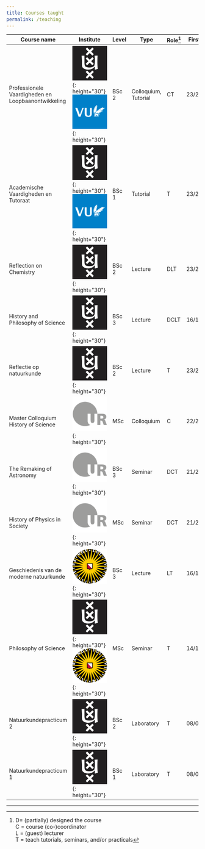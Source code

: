 ```yaml
---
title: Courses taught
permalink: /teaching
---
```


| Course name                                        |<div style="width: 90px;">Institute</div>                                                                                                                                            | Level | Type                 | Role[^tasks] | First | Last  |
| -------------------------------------------------- | ---------------------------------------------------------------------------------------------------------------------------------------------------- | ----- | -------------------- | ------------ | ----- | ----- | 
| Professionele Vaardigheden en Loopbaanontwikkeling | ![Logo of the University of Amsterdam](images/logo_UvA.jpg){: height="30"}&nbsp;![Logo of VU Amsterdam](images/logo_VU.png){: height="30"}                | BSc 2 | Colloquium, Tutorial | CT           | 23/24 | 25/26 |
| Academische Vaardigheden en Tutoraat               | ![Logo of the University of Amsterdam](images/logo_UvA.jpg){: height="30"}&nbsp;![Logo of VU Amsterdam](images/logo_VU.png){: height="30"}                | BSc 1 | Tutorial             | T            | 23/24 | 25/26 |
| Reflection on Chemistry                            | ![Logo of the University of Amsterdam](images/logo_UvA.jpg){: height="30"}                                                                           | BSc 2 | Lecture              | DLT          | 23/24 | 25/26 |     
| History and Philosophy of Science                  | ![Logo of the University of Amsterdam](images/logo_UvA.jpg){: height="30"}                                                                           | BSc 3 | Lecture              | DCLT         | 16/17 | 25/26 |     
| Reflectie op natuurkunde                           | ![Logo of the University of Amsterdam](images/logo_UvA.jpg){: height="30"}                                                                           | BSc 2 | Lecture              | T            | 23/24 | 25/26 |     
| Master Colloquium History of Science               | ![Logo of the University of Regensburg](images/logo_Regensburg.png){: height="30"}                                                                   | MSc   | Colloquium           | C            | 22/23 |       |     
| The Remaking of Astronomy                          | ![Logo of the University of Regensburg](images/logo_Regensburg.png){: height="30"}                                                                   | BSc 3 | Seminar              | DCT          | 21/22 |       |     
| History of Physics in Society                      | ![Logo of the University of Regensburg](images/logo_Regensburg.png){: height="30"}                                                                   | MSc   | Seminar              | DCT          | 21/22 | 22/23 |     
| Geschiedenis van de moderne natuurkunde            | ![Logo of the Utrecht University](images/logo_Utrecht.png){: height="30"}                                                                            | BSc 3 | Lecture              | LT           | 16/17 | 17/18 |     
| Philosophy of Science                              | ![Logo of the University of Amsterdam](images/logo_UvA.jpg){: height="30"}&nbsp;![Logo of the Utrecht University](images/logo_Utrecht.png){: height="30"} | MSc   | Seminar              | T            | 14/15 | 15/16 |     
| Natuurkundepracticum 2                             | ![Logo of the University of Amsterdam](images/logo_UvA.jpg){: height="30"}                                                                           | BSc 2 | Laboratory           | T            | 08/09 | 09/10 |     
| Natuurkundepracticum 1                             | ![Logo of the University of Amsterdam](images/logo_UvA.jpg){: height="30"}                                                                           | BSc 1 | Laboratory           | T            | 08/09 |       |     

----

[^tasks]: D= (partially) designed the course  
	C = course (co-)coordinator  
	L = (guest) lecturer  
	T = teach tutorials, seminars, and/or practicals

[^inst]: 
	UR = University of Regensburg  
	UU = Utrecht University  
	UvA = University of Amsterdam  
	VU = Vrije Universiteit Amsterdam

